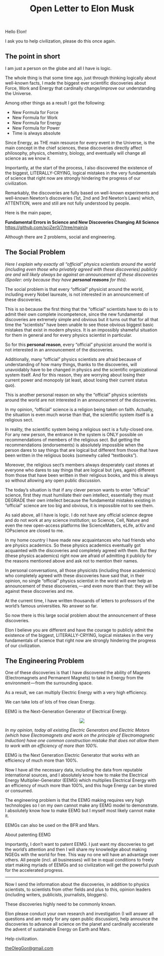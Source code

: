 <h1 align="center">Open Letter to Elon Musk</h1>
<br>

Hello Elon!

I ask you to help civilization, please do this once again.



## The point in short

I am just a person on the globe and all I have is logic.

The whole thing is that some time ago, just through thinking logically about well-known facts, I made the biggest ever scientific discoveries about Force, Work and Energy that cardinally change/improve our understanding the Universe.

Among other things as a result I got the following:

* New Formula for Force
* New Formula for Work
* New Formula for Energy
* New Formula for Power
* Time is always absolute



Since Energy, as THE main resource for every event in the Universe, is the main concept in the chief sciences, these discoveries directly affect philosophy, physics, chemistry, biology, and eventually will change all science as we know it.

Importantly, at the start of the process, I also discovered the existence of the biggest, LITERALLY-CRYING, logical mistakes in the very fundamentals of science that right now are strongly hindering the progress of our civilization.

Remarkably, the discoveries are fully based on well-known experiments and well-known Newton’s discoveries (1st, 2nd and 3rd Newton’s Laws) which, ATTENTION, were and still are not fully understood by people.

Here is the main paper,<br>

<b>Fundamental Errors in Science and New Discoveries Changing All Science</b><br>
https://github.com/sciZer0/7/tree/main/a

Although there are 2 problems, social and engineering.

## The Social Problem

<i>Here I explain why exactly all “official” physics scientists around the world (including even those who privately agreed with these discoveries) publicly are and will likely always be against an announcement of these discoveries (Spoiler: only because they have <b>personal reasons</b> for this).</i>

The social problem is that every “official” physicist around the world, including every Nobel laureate, is not interested in an announcement of these discoveries.

This is so because the first thing that the “official” scientists have to do is to admit their own complete incompetence, since the new fundamental discoveries are extremely simple and obvious but it turns out that for all that time the “scientists” have been unable to see those obvious biggest basic mistakes that exist in modern physics. It is an impossibly shameful situation for them in general and for every physics scientist in particular. 

So for this <b>personal reason</b>, every “official” physicist around the world is not interested in an announcement of the discoveries.

Additionally, many “official” physics scientists are afraid because of understanding of how many things, thanks to the discoveries, will unavoidably have to be changed in physics and the scientific organizational system itself. And for this reason, they are worrying about losing their current power and monopoly (at least, about losing their current status quo). 

This is another personal reason on why the “official” physics scientists around the world are not interested in an announcement of the discoveries.

In my opinion, “official” science is a religion being taken on faith. Actually, the situation is even much worse than that, the scientific system itself is a religious sect.

In reality, the scientific system being a religious sect is a fully-closed one. For any new person, the entrance in the system is ONLY possible on recommendations of members of the religious sect. But getting the recommendations (endorsements) is absolutely impossible when the person dares to say things that are logical but different from those that have been written in the religious books (somewhy called “textbooks”).

Moreover, the religious sect’s members always desperately cast stones at everyone who dares to say things that are logical but (yes, again) different from those that have been written in their religious books, and this is always so without allowing any open public discussion.

The today’s situation is that if any clever person wants to enter “official” science, first they must humiliate their own intellect, essentially they must DEGRADE their own intellect because the fundamental mistakes existing in “official” science are too big and obvious, it is impossible not to see them.

As said above, all I have is logic. I do not have any official science degree and do not work at any science institution; so Science, Cell, Nature and even the new open-access platforms like ScienceMatters, eLife, arXiv and IOPscience are closed to me.

In my home country I have made new acquaintances who had friends who are physics academics. So these physics academics eventually got acquainted with the discoveries and completely agreed with them. But they (these physics academics) right now are afraid of admitting it publicly for the reasons mentioned above and ask not to mention their names.

In personal conversations, all those physicists (including those academics) who completely agreed with these discoveries have said that, in their opinion, no single “official” physics scientist in the world will ever help an announcement of these discoveries, — and even more than that: they will be against these discoveries and me.

At the current time, I have written thousands of letters to professors of the world’s famous universities. No answer so far.

So now there is this large social problem about the announcement of these discoveries.

Elon I believe you are different and have the courage to publicly admit the existence of the biggest, LITERALLY-CRYING, logical mistakes in the very fundamentals of science that right now are strongly hindering the progress of our civilization.

## The Engineering Problem

One of these discoveries is that I have discovered the ability of Magnets (Electromagnets and Permanent Magnets) to take in Energy from the environment — from the surrounding space.

As a result, we can multiply Electric Energy with a very high efficiency.

We can take lots of lots of free clean Energy.

EEMG is the Next-Generation Generator of Electrical Energy.

<p align="center">
  <img src="https://github.com/sciZer0/new_discoveries/blob/main/assets/images/G.png"/>
</p>

<i>In my opinion, today all existing Electric Generators and Electric Motors (which have Electromagnets and work on the principle of Electromagnetic Induction) have one common construction mistake that does not allow them to work with an efficiency of more than 100%.</i>

EEMG is the Next Generation Electric Generator that works with an efficiency of much more than 100%.

Now I have all the necessary data, including the data from reputable international sources, and I absolutely know how to make the Electrical Energy Multiplier-Generator (EEMG) which multiplies Electrical Energy with an efficiency of much more than 100%, and this huge Energy can be stored or consumed.

The engineering problem is that the EEMG making requires very high technologies so I on my own cannot make any EEMG model to demonstrate. I absolutely know how to make EEMG but I myself most likely cannot make it.

EEMGs can also be used on the BFR and Mars.

About patenting EEMG

Importantly, I don’t want to patent EEMG. I just want my discoveries to get the world’s attention and then I will share my knowledge about making NGEGs with the world for free. This way no one will have an advantage over others. All people (incl. all businesses) will be in equal conditions to freely start making myriads of EEMGs and so civilization will get the powerful push for the accelerated progress.

______

Now I send the information about the discoveries, in addition to physics scientists, to scientists from other fields and plus to this, opinion leaders (including writers, publicists, journalists, bloggers).

These discoveries highly need to be commonly known.

Elon please conduct your own research and investigation (I will answer all questions and am ready for any open public discussion), help announce the discoveries to advance all science on the planet and cardinally accelerate the advent of sustainable Energy on Earth and Mars.

Help civilization.

theOlegGor@gmail.com

